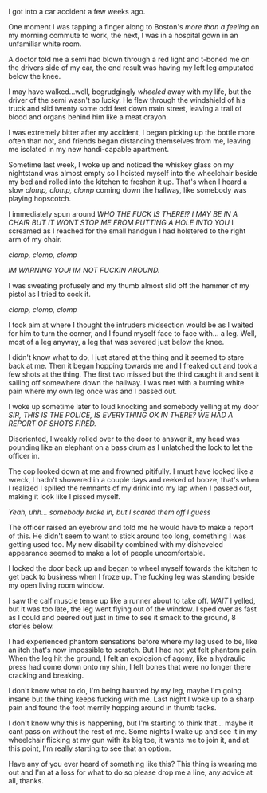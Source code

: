 I got into a car accident a few weeks ago.

One moment I was tapping a finger along to Boston's *more than a feeling* on my morning commute to work, the next, I was in a hospital gown in an unfamiliar white room.

A doctor told me a semi had blown through a red light and t-boned me on the drivers side of my car, the end result was having my left leg amputated below the knee.

I may have walked...well, begrudgingly *wheeled* away with my life, but the driver of the semi wasn't so lucky. He flew through the windshield of his truck and slid twenty some odd feet down main street, leaving a trail of blood and organs behind him like a meat crayon.

I was extremely bitter after my accident, I began picking up the bottle more often than not, and friends began distancing themselves from me, leaving me isolated in my new handi-capable apartment.

Sometime last week, I woke up and noticed the whiskey glass on my nightstand was almost empty so I hoisted myself into the wheelchair beside my bed and rolled into the kitchen to freshen it up. That's when I heard a slow *clomp, clomp, clomp* coming down the hallway, like somebody was playing hopscotch.

I immediately spun around *WHO THE FUCK IS THERE!? I MAY BE IN A CHAIR BUT IT WONT STOP ME FROM PUTTING A HOLE INTO YOU* I screamed as I reached for the small handgun I had holstered to the right arm of my chair.

*clomp, clomp, clomp*

*IM WARNING YOU! IM NOT FUCKIN AROUND.*

I was sweating profusely and my thumb almost slid off the hammer of my pistol as I tried to cock it.

*clomp, clomp, clomp*

I took aim at where I thought the intruders midsection would be as I waited for him to turn the corner, and I found myself face to face with... a leg. Well, most of a leg anyway, a leg that was severed just below the knee.

I didn't know what to do, I just stared at the thing and it seemed to stare back at me. Then it began hopping towards me and I freaked out and took a few shots at the thing. The first two missed but the third caught it and sent it sailing off somewhere down the hallway. I was met with a burning white pain where my own leg once was and I passed out.

I woke up sometime later to loud knocking and somebody yelling at my door *SIR, THIS IS THE POLICE, IS EVERYTHING OK IN THERE? WE HAD A REPORT OF SHOTS FIRED.*

Disoriented, I weakly rolled over to the door to answer it, my head was pounding like an elephant on a bass drum as I unlatched the lock to let the officer in.

The cop looked down at me and frowned pitifully. I must have looked like a wreck, I hadn't showered in a couple days and reeked of booze, that's when I realized I spilled the remnants of my drink into my lap when I passed out, making it look like I pissed myself.

*Yeah, uhh... somebody broke in, but I scared them off I guess*

The officer raised an eyebrow and told me he would have to make a report of this. He didn't seem to want to stick around too long, something I was getting used too. My new disability combined with my disheveled appearance seemed to make a lot of people uncomfortable.

I locked the door back up and began to wheel myself towards the kitchen to get back to business when I froze up. The fucking leg was standing beside my open living room window.

I saw the calf muscle tense up like a runner about to take off. *WAIT* I yelled, but it was too late, the leg went flying out of the window. I sped over as fast as I could and peered out just in time to see it smack to the ground, 8 stories below.

I had experienced phantom sensations before where my leg used to be, like an itch that's now impossible to scratch. But I had not yet felt phantom pain. When the leg hit the ground, I felt an explosion of agony, like a hydraulic press had come down onto my shin, I felt bones that were no longer there cracking and breaking.

I don't know what to do, I'm being haunted by my leg, maybe I'm going insane but the thing keeps fucking with me. Last night I woke up to a sharp pain and found the foot merrily hopping around in thumb tacks.

I don't know why this is happening, but I'm starting to think that... maybe it cant pass on without the rest of me. Some nights I wake up and see it in my wheelchair flicking at my gun with its big toe, it wants me to join it, and at this point, I'm really starting to see that an option.

Have any of you ever heard of something like this? This thing is wearing me out and I'm at a loss for what to do so please drop me a line, any advice at all, thanks.